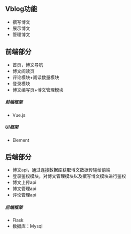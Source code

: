 ## Vblog功能

- 撰写博文
- 展示博文
- 管理博文

## 前端部分

- 首页，博文导航
- 博文阅读页
- 评论模块+阅读数量模块
- 登录模块
- 博文编写页+博文管理模块

##### 前端框架

- Vue.js

##### UI框架

- Element 

## 后端部分

- 博文api，通过连接数据库获取博文数据传输给前端
- 登录鉴权模块，对博文管理模块以及撰写博文模块进行鉴权
- 博文上传api
- 博文管理api
- 评论管理api

##### 后端框架

- Flask
- 数据库：Mysql